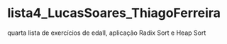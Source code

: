 # lista4_LucasSoares_ThiagoFerreira
quarta lista de exercícios de edaII, aplicação Radix Sort e Heap Sort
